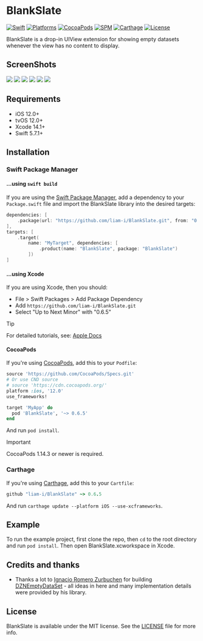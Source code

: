 # BlankSlate

[![Swift](https://img.shields.io/badge/Swift-5.7_5.8_5.9_5.10-orange?style=flat-square)](https://img.shields.io/badge/Swift-5.7_5.8_5.9_5.10-Orange?style=flat-square)
[![Platforms](https://img.shields.io/badge/Platforms-iOS_tvOS_visionOS-yellowgreen?style=flat-square)](https://img.shields.io/badge/Platforms-iOS_tvOS_visionOS-Green?style=flat-square)
[![CocoaPods](https://img.shields.io/cocoapods/v/BlankSlate.svg?style=flat)](https://cocoapods.org/pods/BlankSlate)
[![SPM](https://img.shields.io/badge/SPM-supported-DE5C43.svg?style=flat)](https://swift.org/package-manager)
[![Carthage](https://img.shields.io/badge/Carthage-supported-4BC51D.svg?style=flat-square)](https://github.com/Carthage/Carthage)
[![License](https://img.shields.io/cocoapods/l/BlankSlate.svg?style=flat)](https://github.com/liam-i/BlankSlate/blob/main/LICENSE)
<!-- [![Doc](https://img.shields.io/badge/Swift-Doc-DE5C43.svg?style=flat)](https://liam-i.github.io/BlankSlate/main/documentation/blankslate) -->

BlankSlate is a drop-in UIView extension for showing empty datasets whenever the view has no content to display.

## ScreenShots

[![](https://raw.githubusercontent.com/wiki/liam-i/BlankSlate/Screenshots/1-small.png)](https://raw.githubusercontent.com/wiki/liam-i/BlankSlate/Screenshots/1.png)
[![](https://raw.githubusercontent.com/wiki/liam-i/BlankSlate/Screenshots/2-small.png)](https://raw.githubusercontent.com/wiki/liam-i/BlankSlate/Screenshots/2.png)
[![](https://raw.githubusercontent.com/wiki/liam-i/BlankSlate/Screenshots/3-small.png)](https://raw.githubusercontent.com/wiki/liam-i/BlankSlate/Screenshots/3.png)
[![](https://raw.githubusercontent.com/wiki/liam-i/BlankSlate/Screenshots/4-small.png)](https://raw.githubusercontent.com/wiki/liam-i/BlankSlate/Screenshots/4.png)
[![](https://raw.githubusercontent.com/wiki/liam-i/BlankSlate/Screenshots/5-small.png)](https://raw.githubusercontent.com/wiki/liam-i/BlankSlate/Screenshots/5.png)
[![](https://raw.githubusercontent.com/wiki/liam-i/BlankSlate/Screenshots/6-small.png)](https://raw.githubusercontent.com/wiki/liam-i/BlankSlate/Screenshots/6.png)

## Requirements

* iOS 12.0+ 
* tvOS 12.0+ 
* Xcode 14.1+
* Swift 5.7.1+

## Installation

### Swift Package Manager

#### ...using `swift build`

If you are using the [Swift Package Manager](https://www.swift.org/documentation/package-manager), add a dependency to your `Package.swift` file and import the BlankSlate library into the desired targets:
```swift
dependencies: [
    .package(url: "https://github.com/liam-i/BlankSlate.git", from: "0.6.5")
],
targets: [
    .target(
        name: "MyTarget", dependencies: [
            .product(name: "BlankSlate", package: "BlankSlate")
        ])
]
```

#### ...using Xcode

If you are using Xcode, then you should:

- File > Swift Packages > Add Package Dependency
- Add `https://github.com/liam-i/BlankSlate.git`
- Select "Up to Next Minor" with "0.6.5"

> [!TIP]
> For detailed tutorials, see: [Apple Docs](https://developer.apple.com/documentation/xcode/adding-package-dependencies-to-your-app)

#### CocoaPods

If you're using [CocoaPods](https://cocoapods.org), add this to your `Podfile`:

```ruby
source 'https://github.com/CocoaPods/Specs.git'
# Or use CND source
# source 'https://cdn.cocoapods.org/'
platform :ios, '12.0'
use_frameworks!

target 'MyApp' do
  pod 'BlankSlate', '~> 0.6.5'
end
```

And run `pod install`.

> [!IMPORTANT]  
> CocoaPods 1.14.3 or newer is required.

### Carthage

If you're using [Carthage](https://github.com/Carthage/Carthage), add this to your `Cartfile`:

```ruby
github "liam-i/BlankSlate" ~> 0.6.5
```

And run `carthage update --platform iOS --use-xcframeworks`.

## Example

To run the example project, first clone the repo, then `cd` to the root directory and run `pod install`. Then open BlankSlate.xcworkspace in Xcode.

## Credits and thanks

* Thanks a lot to [Ignacio Romero Zurbuchen](https://github.com/dzenbot) for building [DZNEmptyDataSet](https://github.com/dzenbot/DZNEmptyDataSet) - all ideas in here and many implementation details were provided by his library.

## License

BlankSlate is available under the MIT license. See the [LICENSE](./LICENSE) file for more info.
